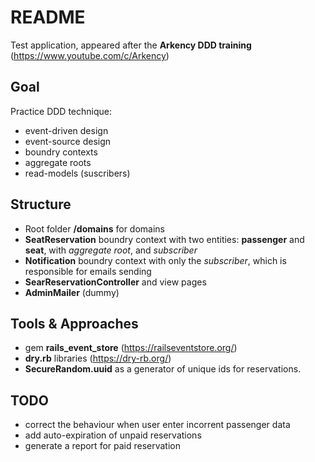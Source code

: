 # README

Test application, appeared after the **Arkency DDD training** (https://www.youtube.com/c/Arkency)

## Goal
Practice DDD technique:
- event-driven design
- event-source design
- boundry contexts
- aggregate roots
- read-models (suscribers)

## Structure
- Root folder **/domains** for domains
- **SeatReservation** boundry context with two entities: **passenger** and **seat**, with *aggregate root*, and *subscriber*
- **Notification** boundry context with only the *subscriber*, which is responsible for emails sending
- **SearReservationController** and view pages
- **AdminMailer** (dummy)

## Tools & Approaches
- gem **rails_event_store** (https://railseventstore.org/)
- **dry.rb** libraries (https://dry-rb.org/)
- **SecureRandom.uuid** as a generator of unique ids for reservations. 

## TODO
- correct the behaviour when user enter incorrent passenger data
- add auto-expiration of unpaid reservations
- generate a report for paid reservation

